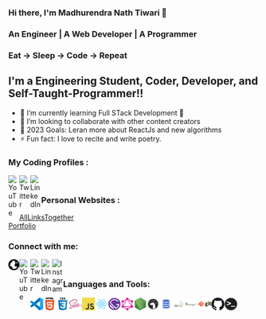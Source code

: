 ### Hi there, I'm Madhurendra Nath Tiwari 👋

### An Engineer | A Web Developer | A Programmer 

<img align="left" alt="" width="22px" src="https://www.google.com/imgres?imgurl=https%3A%2F%2Fres.cloudinary.com%2Fteepublic%2Fimage%2Fprivate%2Fs--z6mxOklY--%2Ft_Resized%2520Artwork%2Fc_fit%2Cg_north_west%2Ch_954%2Cw_954%2Fco_000000%2Ce_outline%3A48%2Fco_000000%2Ce_outline%3Ainner_fill%3A48%2Fco_ffffff%2Ce_outline%3A48%2Fco_ffffff%2Ce_outline%3Ainner_fill%3A48%2Fco_bbbbbb%2Ce_outline%3A3%3A1000%2Fc_mpad%2Cg_center%2Ch_1260%2Cw_1260%2Fb_rgb%3Aeeeeee%2Ft_watermark_lock%2Fc_limit%2Cf_auto%2Ch_630%2Cq_90%2Cw_630%2Fv1599934229%2Fproduction%2Fdesigns%2F13963788_0.jpg&imgrefurl=https%3A%2F%2Fwww.teepublic.com%2Fsticker%2F13963788-talk-is-cheap-show-me-the-code-those-who-code-writ&tbnid=VfaMNatAq7nYOM&vet=12ahUKEwiL1frtyo38AhXVwnMBHZ9KBPAQMyguegUIARCKAg..i&docid=S_uUbI6m1OeE1M&w=630&h=630&q=talk%20is%20cheap%20show%20me%20the%20code&ved=2ahUKEwiL1frtyo38AhXVwnMBHZ9KBPAQMyguegUIARCKAg" />


### Eat -> Sleep -> Code -> Repeat

## I'm a Engineering Student, Coder, Developer, and Self-Taught-Programmer!!

- 🌱 I’m currently learning Full STack Development 🤣
- 👯 I’m looking to collaborate with other content creators
- 🥅 2023 Goals: Leran more about ReactJs and new algorithms
- ⚡ Fun fact: I love to recite and write poetry.

### My Coding Profiles : 
[<img align="left" alt="" width="22px" src="https://cdnjs.cloudflare.com/ajax/libs/simple-icons/3.2.0/leetcode.svg" />][LeetCode]
[<img align="left" alt="YouTube" width="22px" src="https://cdnjs.cloudflare.com/ajax/libs/simple-icons/3.2.0/hackerrank.svg" />][HackerRank]
[<img align="left" alt="Twitter" width="22px" src="https://cdnjs.cloudflare.com/ajax/libs/simple-icons/3.2.0/codeforces.svg" />][Codeforces]
[<img align="left" alt="LinkedIn" width="22px" src="https://cdnjs.cloudflare.com/ajax/libs/simple-icons/3.2.0/codechef.svg" />][Codechef]

<br/>

### Personal Websites : 
[AllLinksTogether]
<br/>
[Portfolio]


### Connect with me:

[<img align="left" alt="" width="22px" src="https://raw.githubusercontent.com/iconic/open-iconic/master/svg/globe.svg" />][website]
[<img align="left" alt="YouTube" width="22px" src="https://cdn.jsdelivr.net/npm/simple-icons@v3/icons/youtube.svg" />][youtube]
[<img align="left" alt="Twitter" width="22px" src="https://cdn.jsdelivr.net/npm/simple-icons@v3/icons/twitter.svg" />][twitter]
[<img align="left" alt="LinkedIn" width="22px" src="https://cdn.jsdelivr.net/npm/simple-icons@v3/icons/linkedin.svg" />][linkedin]
[<img align="left" alt="Instagram" width="22px" src="https://cdn.jsdelivr.net/npm/simple-icons@v3/icons/instagram.svg" />][instagram]


<br />

### Languages and Tools:

<img align="left" alt="Visual Studio Code" width="26px" src="https://raw.githubusercontent.com/github/explore/80688e429a7d4ef2fca1e82350fe8e3517d3494d/topics/visual-studio-code/visual-studio-code.png" />
<img align="left" alt="HTML5" width="26px" src="https://raw.githubusercontent.com/github/explore/80688e429a7d4ef2fca1e82350fe8e3517d3494d/topics/html/html.png" />
<img align="left" alt="CSS3" width="26px" src="https://raw.githubusercontent.com/github/explore/80688e429a7d4ef2fca1e82350fe8e3517d3494d/topics/css/css.png" />
<img align="left" alt="Sass" width="26px" src="https://raw.githubusercontent.com/github/explore/80688e429a7d4ef2fca1e82350fe8e3517d3494d/topics/sass/sass.png" />
<img align="left" alt="JavaScript" width="26px" src="https://raw.githubusercontent.com/github/explore/80688e429a7d4ef2fca1e82350fe8e3517d3494d/topics/javascript/javascript.png" />
<img align="left" alt="React" width="26px" src="https://raw.githubusercontent.com/github/explore/80688e429a7d4ef2fca1e82350fe8e3517d3494d/topics/react/react.png" />
<img align="left" alt="Gatsby" width="26px" src="https://raw.githubusercontent.com/github/explore/e94815998e4e0713912fed477a1f346ec04c3da2/topics/gatsby/gatsby.png" />
<img align="left" alt="GraphQL" width="26px" src="https://raw.githubusercontent.com/github/explore/80688e429a7d4ef2fca1e82350fe8e3517d3494d/topics/graphql/graphql.png" />
<img align="left" alt="Node.js" width="26px" src="https://raw.githubusercontent.com/github/explore/80688e429a7d4ef2fca1e82350fe8e3517d3494d/topics/nodejs/nodejs.png" />
<img align="left" alt="Deno" width="26px" src="https://raw.githubusercontent.com/github/explore/361e2821e2dea67711cde99c9c40ed357061cf27/topics/deno/deno.png" />
<img align="left" alt="SQL" width="26px" src="https://raw.githubusercontent.com/github/explore/80688e429a7d4ef2fca1e82350fe8e3517d3494d/topics/sql/sql.png" />
<img align="left" alt="MySQL" width="26px" src="https://raw.githubusercontent.com/github/explore/80688e429a7d4ef2fca1e82350fe8e3517d3494d/topics/mysql/mysql.png" />
<img align="left" alt="MongoDB" width="26px" src="https://raw.githubusercontent.com/github/explore/80688e429a7d4ef2fca1e82350fe8e3517d3494d/topics/mongodb/mongodb.png" />
<img align="left" alt="Git" width="26px" src="https://raw.githubusercontent.com/github/explore/80688e429a7d4ef2fca1e82350fe8e3517d3494d/topics/git/git.png" />
<img align="left" alt="GitHub" width="26px" src="https://raw.githubusercontent.com/github/explore/78df643247d429f6cc873026c0622819ad797942/topics/github/github.png" />
<img align="left" alt="Terminal" width="26px" src="https://raw.githubusercontent.com/github/explore/80688e429a7d4ef2fca1e82350fe8e3517d3494d/topics/terminal/terminal.png" />

<br />
<br />



[AllLinksTogether]:https://madhuredra.github.io/AllLinksTogether
[Portfolio]:https://madhurendra.herokuapp.com/
[website]: https://github.com/Madhuredra
[twitter]: https://twitter.com/bimsil
[youtube]: https://www.youtube.com/channel/UCFviNmEC__f5SrHygMA8wZg
[instagram]: https://www.instagram.com/intellectual.shit/
[linkedin]: https://www.linkedin.com/in/madhurendra-tiwari-529470197/
[LeetCode]:https://leetcode.com/or1equals1/
[HackerRank]:https://www.hackerrank.com/madhurendra786
[Codeforces]:https://codeforces.com/profile/uninterested._.coder
[Codechef]:https://www.codechef.com/users/madhurendra_tr
